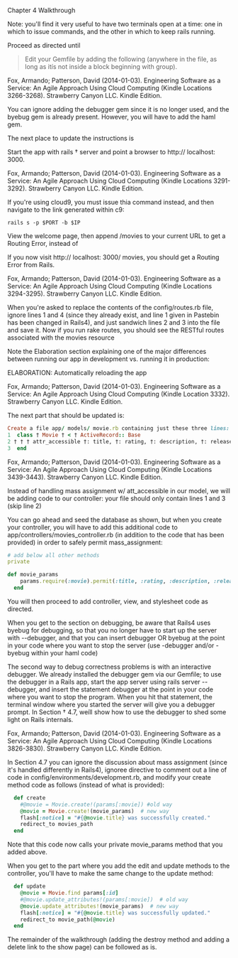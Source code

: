 Chapter 4 Walkthrough

Note:  you'll find it very useful to have two terminals open at a time:  one in which to issue commands, and the other in which to keep rails running.

Proceed as directed until 

> Edit your Gemfile by adding the following (anywhere in the file, as long as itís not inside a block beginning with group).

Fox, Armando; Patterson, David (2014-01-03). Engineering Software as a Service: An Agile Approach Using Cloud Computing (Kindle Locations 3266-3268). Strawberry Canyon LLC. Kindle Edition. 

You can ignore adding the debugger gem since it is no longer used, and the byebug gem is already present.  However, you will have to add the haml gem. 

The next place to update the instructions is

Start the app with rails † server and point a browser to http:// localhost: 3000.

Fox, Armando; Patterson, David (2014-01-03). Engineering Software as a Service: An Agile Approach Using Cloud Computing (Kindle Locations 3291-3292). Strawberry Canyon LLC. Kindle Edition. 

If you're using cloud9, you must issue thia command instead, and then navigate to the link generated within c9:

```
rails s -p $PORT -b $IP
```

View the welcome page, then append  /movies  to your current URL to get a Routing Error, instead of

If you now visit http:// localhost: 3000/ movies, you should get a Routing Error from Rails.

Fox, Armando; Patterson, David (2014-01-03). Engineering Software as a Service: An Agile Approach Using Cloud Computing (Kindle Locations 3294-3295). Strawberry Canyon LLC. Kindle Edition. 

When you're asked to replace the contents of the config/routes.rb file, ignore lines 1 and 4 (since they already exist, and line 1 given in Pastebin has been changed in Rails4), and just sandwich lines 2 and 3 into the file and save it.  Now if you run rake routes, you should see the RESTful routes associated with the movies resource

Note the Elaboration section explaining one of the major differences between running our app in development vs. running it in production: 
 
ELABORATION: Automatically reloading the app

Fox, Armando; Patterson, David (2014-01-03). Engineering Software as a Service: An Agile Approach Using Cloud Computing (Kindle Location 3332). Strawberry Canyon LLC. Kindle Edition. 

The next part that should be updated is:

```ruby
Create a file app/ models/ movie.rb containing just these three lines: http:// pastebin.com/ 1zatve2r 
1  class † Movie † < † ActiveRecord:: Base 
2 † † † attr_accessible †: title, †: rating, †: description, †: release_date
3  end
```

Fox, Armando; Patterson, David (2014-01-03). Engineering Software as a Service: An Agile Approach Using Cloud Computing (Kindle Locations 3439-3443). Strawberry Canyon LLC. Kindle Edition. 

Instead of handling mass assignment w/ att_accessible in our model, we will be adding code to our controller:  your file should only contain lines 1 and 3 (skip line 2)

You can go ahead and seed the database as shown, but when you create your controller, you will have to add this additional code to app/controllers/movies_controller.rb (in addition to the code that has been provided) in order to safely permit mass_assignment:

```ruby
# add below all other methods
private

def movie_params
    params.require(:movie).permit(:title, :rating, :description, :release_date)
  end
```
You will then proceed to add controller, view, and stylesheet code as directed.

When you get to the section on debugging, be aware that Rails4 uses byebug for debugging, so that you no longer have to start up the server with --debugger, and that you can insert debugger OR byebug at the point in your code where you want to stop the server (use -debugger and/or -byebug within your haml code)

The second way to debug correctness problems is with an interactive debugger. We already installed the debugger gem via our Gemfile; to use the debugger in a Rails app, start the app server using rails server --debugger, and insert the statement debugger at the point in your code where you want to stop the program. When you hit that statement, the terminal window where you started the server will give you a debugger prompt. In Section † 4.7, weíll show how to use the debugger to shed some light on Rails internals.

Fox, Armando; Patterson, David (2014-01-03). Engineering Software as a Service: An Agile Approach Using Cloud Computing (Kindle Locations 3826-3830). Strawberry Canyon LLC. Kindle Edition. 

In Section 4.7 you can ignore the discussion about mass assignment (since it's handled differently in Rails4), ignoree directive to comment out a line of code in config/environments/development.rb, and modify your create method code as follows (instead of what is provided):

```ruby
  def create
    #@movie = Movie.create!(params[:movie]) #old way
    @movie = Movie.create!(movie_params)  # new way
    flash[:notice] = "#{@movie.title} was successfully created."
    redirect_to movies_path
  end
```

Note that this code now calls your private movie_params method that you added above.

When you get to the part where you add the edit and update methods to the controller, you'll have to make the same change to the update method:

```ruby
  def update
    @movie = Movie.find params[:id]
    #@movie.update_attributes!(params[:movie])  # old way
    @movie.update_attributes!(movie_params)  # new way  
    flash[:notice] = "#{@movie.title} was successfully updated."
    redirect_to movie_path(@movie)
  end
```

The remainder of the walkthrough (adding the destroy method and adding a delete link to the show page) can be followed as is.





